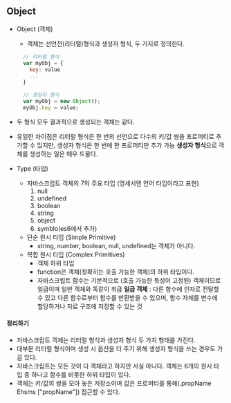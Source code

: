 ## Object

- Object (객체)

  - 객체는 선언전(리터럴)형식과 생성자 형식, 두 가지로 정의한다.

  ```Javascript
    // 리터럴 형식
    var myObj = {
      key: value
      ...
    }

    // 생성자 형식
    var myObj = new Object();
    myObj.key = value;

  ```

- 두 형식 모두 결과적으로 생성되는 객체는 같다.
- 유일한 차이점은 리터럴 형식은 한 번의 선언으로 다수의 키/값 쌍을 프로퍼티로 추가할 수 있지만, 생성자 형식은 한 번에 한 프로퍼티만 추가 가능
  **생성자 형식**으로 객체를 생성하는 일은 매우 드물다.

- Type (타입)
  - 자바스크립트 객체의 7의 주요 타입 (명세서엔 언어 타입이라고 표현)
    1. null
    2. undefined
    3. boolean
    4. string
    5. object
    6. symblo(es6에서 추가)
  - 단순 원시 타입 (Simple Primitive)
    - string, number, boolean, null, undefined는 객체가 아니다.
  - 복합 원시 타입 (Complex Primitives)
    - 객체 하위 타입
    - function은 객체(정확히는 호출 가능한 객체)의 하위 타입이다.
    - 자바스크립트 함수는 기본적으로 (호출 가능한 특성이 고정된) 객체이므로 일급이며 일반 객체와 똑같이 취급
      **일급 객체** : 다른 함수에 인자로 전달할 수 있고 다른 함수로부터 함수를 반환받을 수 있으며, 함수 자체를 변수에 할당하거나 자료 구조에 저장할 수 있는 것

#### 정리하기

- 자바스크립트 객체는 리터럴 형식과 생성자 형식 두 가지 형태를 가진다.
- 대부분 리터럴 형식이며 생성 시 옵션을 더 주기 위해 생성자 형식을 쓰는 경우도 가끔 있다.
- 자바스크립트는 모든 것이 다 객체라고 하지만 사실 아니다. 객체는 6개의 원시 타입 중 하나고 함수를 비롯한 하위 타입이 있다.
- 객체는 키/값의 쌍을 모아 놓은 저장소이며 값은 프로퍼티를 통해(.propName Ehsms ["propName"]) 접근할 수 있다.
